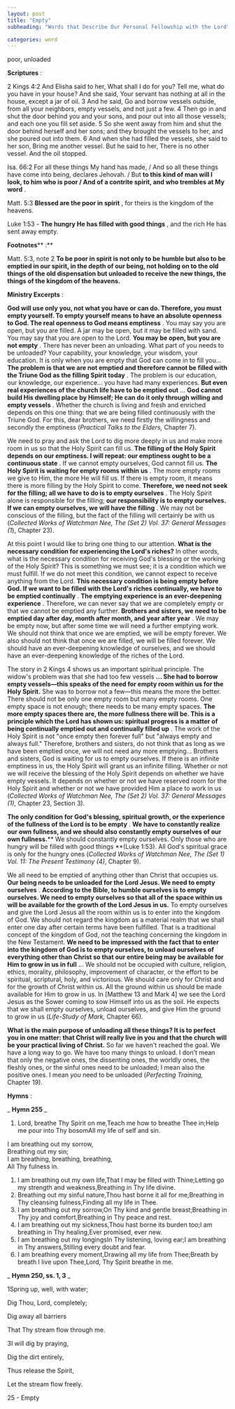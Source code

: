 ```yaml
---
layout: post
title: "Empty"
subheading: "Words that Describe Our Personal Fellowship with the Lord"

categories: word
---
```


poor, unloaded

**Scriptures** :

2 Kings 4:2 And Elisha said to her, What shall I do for you? Tell me, what do you have in your house? And she said, Your servant has nothing at all in the house, except a jar of oil. 3 And he said, Go and borrow vessels outside, from all your neighbors, empty vessels, and not just a few. 4 Then go in and shut the door behind you and your sons, and pour out into all those vessels; and each one you fill set aside. 5 So she went away from him and shut the door behind herself and her sons; and they brought the vessels to her, and she poured out into them. 6 And when she had filled the vessels, she said to her son, Bring me another vessel. But he said to her, There is no other vessel. And the oil stopped.

Isa. 66:2 For all these things My hand has made, / And so all these things have come into being, declares Jehovah. / But **to this kind of man will I look, to him who is poor / And of a contrite spirit, and who trembles at My word** .

Matt. 5:3 **Blessed are the poor in spirit** , for theirs is the kingdom of the heavens.

Luke 1:53 - **The hungry He has filled with good things** , and the rich He has sent away empty.

**Footnotes**** :**

Matt. 5:3, note 2 **To be poor in spirit is not only to be humble but also to be emptied in our spirit, in the depth of our being, not holding on to the old things of the old dispensation but unloaded to receive the new things, the things of the kingdom of the heavens.**

**Ministry Excerpts** :

**God will use only you, not what you have or can do. Therefore, you must empty yourself. To empty yourself means to have an absolute openness to God. The real openness to God means emptiness** . You may say you are open, but you are filled. A jar may be open, but it may be filled with sand. You may say that you are open to the Lord. **You may be open, but you are not empty** . There has never been an unloading. What part of you needs to be unloaded? Your capability, your knowledge, your wisdom, your education. It is only when you are empty that God can come in to fill you… **The problem is that we are not emptied and therefore cannot be filled with the Triune God as the filling Spirit today** . The problem is our education, our knowledge, our experience… you have had many experiences. **But even real experiences of the church life have to be emptied out** … **God cannot build His dwelling place by Himself; He can do it only through willing and empty vessels** . Whether the church is living and fresh and enriched depends on this one thing: that we are being filled continuously with the Triune God. For this, dear brothers, we need firstly the willingness and secondly the emptiness (_Practical Talks to the Elders,_ Chapter 7).

We need to pray and ask the Lord to dig more deeply in us and make more room in us so that the Holy Spirit can fill us. **The filling of the Holy Spirit depends on our emptiness. I will repeat: our emptiness ought to be a continuous state** . If we cannot empty ourselves, God cannot fill us. **The Holy Spirit is waiting for empty rooms within us** . The more empty rooms we give to Him, the more He will fill us. If there is empty room, it means there is more filling by the Holy Spirit to come. **Therefore, we need not seek for the filling; all we have to do is to empty ourselves** . The Holy Spirit alone is responsible for the filling; **our responsibility is to empty ourselves. If we can empty ourselves, we will have the filling** . We may not be conscious of the filling, but the fact of the filling will certainly be with us (_Collected Works of Watchman Nee, The (Set 2) Vol. 37: General Messages (1_), Chapter 23).

At this point I would like to bring one thing to our attention. **What is the necessary condition for experiencing the Lord's riches?** In other words, what is the necessary condition for receiving God's blessing or the working of the Holy Spirit? This is something we must see; it is a condition which we must fulfill. If we do not meet this condition, we cannot expect to receive anything from the Lord. **This necessary condition is being empty before God. If we want to be filled with the Lord's riches continually, we have to be emptied continually** . **The emptying experience is an ever-deepening experience** . Therefore, we can never say that we are completely empty or that we cannot be emptied any further. **Brothers and sisters, we need to be emptied day after day, month after month, and year after year** . We may be empty now, but after some time we will need a further emptying work. We should not think that once we are emptied, we will be empty forever. We also should not think that once we are filled, we will be filled forever. We should have an ever-deepening knowledge of ourselves, and we should have an ever-deepening knowledge of the riches of the Lord.

The story in 2 Kings 4 shows us an important spiritual principle. The widow's problem was that she had too few vessels **… She had to borrow empty vessels—this speaks of the need for empty room within us for the Holy Spirit.** She was to borrow not a few—this means the more the better. There should not be only one empty room but many empty rooms. One empty space is not enough; there needs to be many empty spaces. **The more empty spaces there are, the more fullness there will be. This is a principle which the Lord has shown us: spiritual progress is a matter of being continually emptied out and continually filled up** . The work of the Holy Spirit is not "once empty then forever full" but "always empty and always full." Therefore, brothers and sisters, do not think that as long as we have been emptied once, we will not need any more emptying… Brothers and sisters, God is waiting for us to empty ourselves. If there is an infinite emptiness in us, the Holy Spirit will grant us an infinite filling. Whether or not we will receive the blessing of the Holy Spirit depends on whether we have empty vessels. It depends on whether or not we have reserved room for the Holy Spirit and whether or not we have provided Him a place to work in us (_Collected Works of Watchman Nee, The (Set 2) Vol. 37: General Messages (1),_ Chapter 23, Section 3).

**The only condition for God's blessing, spiritual growth, or the experience of the fullness of the Lord is to be empty** . **We have to constantly realize our own fullness, and we should also constantly empty ourselves of our own fullness.**** We should constantly empty ourselves. Only those who are hungry will be filled with good things **(Luke 1:53). All God's spiritual grace is only for the hungry ones (_Collected Works of Watchman Nee, The (Set 1) Vol. 11: The Present Testimony (4)_, Chapter 9).

We all need to be emptied of anything other than Christ that occupies us. **Our being needs to be unloaded for the Lord Jesus. We need to empty ourselves** . **According to the Bible, to humble ourselves is to empty ourselves. We need to empty ourselves so that all of the space within us will be available for the growth of the Lord Jesus in us.** To empty ourselves and give the Lord Jesus all the room within us is to enter into the kingdom of God. We should not regard the kingdom as a material realm that we shall enter one day after certain terms have been fulfilled. That is a traditional concept of the kingdom of God, not the teaching concerning the kingdom in the New Testament. **We need to be impressed with the fact that to enter into the kingdom of God is to empty ourselves, to unload ourselves of everything other than Christ so that our entire being may be available for Him to grow in us in full** … We should not be occupied with culture, religion, ethics, morality, philosophy, improvement of character, or the effort to be spiritual, scriptural, holy, and victorious. We should care only for Christ and for the growth of Christ within us. All the ground within us should be made available for Him to grow in us. In [Matthew 13 and Mark 4] we see the Lord Jesus as the Sower coming to sow Himself into us as the soil. He expects that we shall empty ourselves, unload ourselves, and give Him the ground to grow in us (_Life-Study of Mark,_ Chapter 66).

**What is the main purpose of unloading all these things? It is to perfect you in one matter: that Christ will really live in you and that the church will be your practical living of Christ.** So far we haven't reached the goal. We have a long way to go. We have too many things to unload. I don't mean that only the negative ones, the dissenting ones, the worldly ones, the fleshly ones, or the sinful ones need to be unloaded; I mean also the positive ones. I mean _you_ need to be unloaded (_Perfecting Training,_ Chapter 19).

**Hymns** :

_ **Hymn 255** _

1. Lord, breathe Thy Spirit on me,Teach me how to breathe Thee in;Help me pour into Thy bosomAll my life of self and sin.

I am breathing out my sorrow,  
Breathing out my sin;  
I am breathing, breathing, breathing,  
All Thy fulness in.

1. I am breathing out my own life,That I may be filled with Thine;Letting go my strength and weakness,Breathing in Thy life divine.
2. Breathing out my sinful nature,Thou hast borne it all for me;Breathing in Thy cleansing fulness,Finding all my life in Thee.
3. I am breathing out my sorrow,On Thy kind and gentle breast;Breathing in Thy joy and comfort,Breathing in Thy peace and rest.
4. I am breathing out my sickness,Thou hast borne its burden too;I am breathing in Thy healing,Ever promised, ever new.
5. I am breathing out my longingsIn Thy listening, loving ear;I am breathing in Thy answers,Stilling every doubt and fear.
6. I am breathing every moment,Drawing all my life from Thee;Breath by breath I live upon Thee,Lord, Thy Spirit breathe in me.

_ **Hymn 250, ss. 1, 3** _

1Spring up, well, with water;

Dig Thou, Lord, completely;

Dig away all barriers

That Thy stream flow through me.

3I will dig by praying,

Dig the dirt entirely,

Thus release the Spirit,

Let the stream flow freely.

25 - Empty
